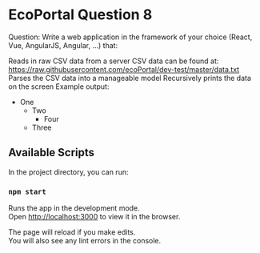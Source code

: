# EcoPortal Question 8

Question: Write a web application in the framework of your choice (React, Vue, AngularJS, Angular, ...) that:

Reads in raw CSV data from a server
CSV data can be found at: https://raw.githubusercontent.com/ecoPortal/dev-test/master/data.txt
Parses the CSV data into a manageable model
Recursively prints the data on the screen
Example output:
- One
  - Two
    - Four
  - Three

## Available Scripts

In the project directory, you can run:

### `npm start`

Runs the app in the development mode.\
Open [http://localhost:3000](http://localhost:3000) to view it in the browser.

The page will reload if you make edits.\
You will also see any lint errors in the console.
